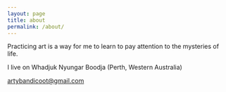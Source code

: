 ```yaml
---
layout: page
title: about
permalink: /about/
---
```

Practicing art is a way for me to learn to pay attention to the mysteries of life.  

I live on Whadjuk Nyungar Boodja (Perth, Western Australia)

<artybandicoot@gmail.com>
